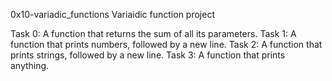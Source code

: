 0x10-variadic_functions
Variaidic function project

Task 0: A function that returns the sum of all its parameters.
Task 1: A function that prints numbers, followed by a new line.
Task 2: A function that prints strings, followed by a new line.
Task 3: A function that prints anything.
